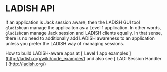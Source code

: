 #  LADISH API 

If an application is Jack session aware, then the LADISH GUI tool
 `gladish`can manage the applicaiton as a Level 1
      application. In other words,
 `gladish`can manage
      Jack session and LADISH clients equally.
      In that sense, there is no need to additionally add LADISH
      awareness to an application unless you prefer the LADISH
      way of managing sessions.

How to build LADISH-aware apps at
 [
	Level 1 app examples
      ] (http://ladish.org/wiki/code_examples)
and also see
 [
	LADI Session Handler
      ] (http://ladish.org/)


